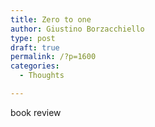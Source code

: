 ```yaml
---
title: Zero to one
author: Giustino Borzacchiello
type: post
draft: true
permalink: /?p=1600
categories:
  - Thoughts

---
```

book review